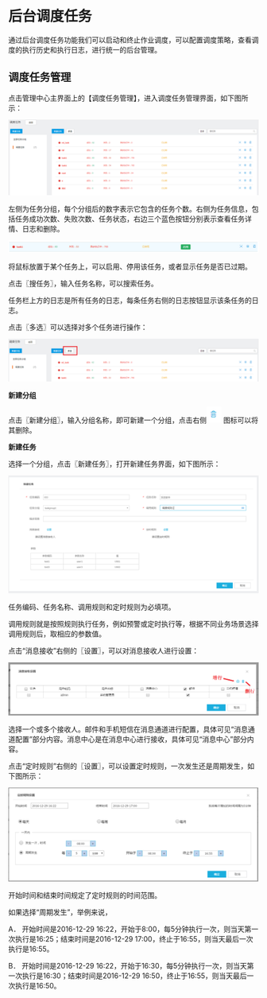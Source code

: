 # 后台调度任务

通过后台调度任务功能我们可以启动和终止作业调度，可以配置调度策略，查看调度的执行历史和执行日志，进行统一的后台管理。

## 调度任务管理

点击管理中心主界面上的【调度任务管理】，进入调度任务管理界面，如下图所示：

![](/articles/application/5-/images/image77.png)
 
左侧为任务分组，每个分组后的数字表示它包含的任务个数。右侧为任务信息，包括任务成功次数、失败次数、任务状态，右边三个蓝色按钮分别表示查看任务详情、日志和删除。

![](/articles/application/5-/images/image78.png)

将鼠标放置于某个任务上，可以启用、停用该任务，或者显示任务是否已过期。
 
点击〖搜任务〗，输入任务名称，可以搜索任务。

任务栏上方的日志是所有任务的日志，每条任务右侧的日志按钮显示该条任务的日志。

点击〖多选〗可以选择对多个任务进行操作：

![](/articles/application/5-/images/image79.png)
 

**新建分组**

点击〖新建分组〗，输入分组名称，即可新建一个分组，点击右侧![](/articles/application/5-/images/image80.png) 图标可以将其删除。

**新建任务**

选择一个分组，点击〖新建任务〗，打开新建任务界面，如下图所示：

![](/articles/application/5-/images/image81.png)
 

任务编码、任务名称、调用规则和定时规则为必填项。

调用规则就是按照规则执行任务，例如预警或定时执行等，根据不同业务场景选择调用规则后，取相应的参数值。

点击“消息接收”右侧的〖设置〗，可以对消息接收人进行设置：

![](/articles/application/5-/images/image82.png)
 

选择一个或多个接收人。邮件和手机短信在消息通道进行配置，具体可见“消息通道配置”部分内容。消息中心是在消息中心进行接收，具体可见“消息中心”部分内容。

点击“定时规则”右侧的〖设置〗，可以设置定时规则，一次发生还是周期发生，如下图所示：

![](/articles/application/5-/images/image83.png)
	
 
开始时间和结束时间规定了定时规则的时间范围。

如果选择“周期发生”，举例来说，

A．	开始时间是2016-12-29 16:22，开始于8:00，每5分钟执行一次，则当天第一次执行是16:25；结束时间是2016-12-29 17:00，终止于16:55，则当天最后一次执行是16:55。

B．	开始时间是2016-12-29 16:22，开始于16:30，每5分钟执行一次，则当天第一次执行是16:30；结束时间是2016-12-29 16:50，终止于16:55，则当天最后一次执行是16:50。
